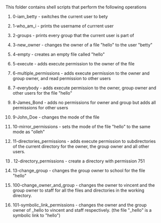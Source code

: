  
This folder contains shell scripts that perform the following operations



1. 0-iam_betty - switches the current user to bety

2. 1-who_am_i - prints the username of currrent user

3. 2-groups - prints every group that the current user is part of

4. 3-new_owner - changes the owner of a file "hello" to the user "betty"

5. 4-empty - creates an empty file called "hello"

6. 5-execute - adds execute permission to the owner of the file

7. 6-multiple_permissions - adds execute permission to the owner and group owner, and read permission to other users

8. 7-everybody - adds execute permission to the owner, group owner and other users for the file "hello"

9. 8-James_Bond - adds no permissions for owner and group but adds all permissions for other users

10. 9-John_Doe - changes the mode of the file

11. 10-mirror_permissions - sets the mode of the file "hello" to the same mode as "olleh"

12. 11-directories_permissions - adds execute permission to subdirectories of the current directory for the owner, the group owner and all other users.

13 . 12-directory_permissions - create a directory with permission 751

14. 13-change_group - changes the group owner to school for the file "hello"

15.  100-change_owner_and_group - changes the owner to vincent and the group owner to staff for all the          files and directories in the working directory.

16. 101-symbolic_link_permissions -  changes the owner and the group owner of _hello to vincent and staff respectively. (the file "_hello" is a symbolic link to "hello")


